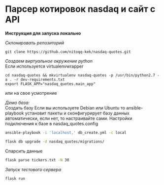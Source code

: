 # Парсер котировок nasdaq и сайт с API

**Инструкция для запуска локально**


*Склонировать репозиторий* 
```
git clone https://github.com/nitoqq-kek/nasdaq-quotes.git
```

*Создаем виртуальное окружение python*  
Если используется virtualenvwrapper
```
cd nasdaq-quotes && mkvirtualenv nasdaq-quotes -p /usr/bin/python2.7 -a . -r dev-requirements.txt
export FLASK_APP="nasdaq_quotes.main_app"
```
или на свое усмотрение

*Демо база:*  
Создать базу
Если вы используете Debian или Ubuntu то ansible-playbook установит пакеты и сконфигурирует базу данных автоматически, 
если нет, то настраивайте сами. Настройки подключения к базе в nasdaq_quotes.config
```bash
ansible-playbook -i 'localhost,' db_create.yml -c local

flask db upgrade -d nasdaq_quotes/migrations/

```
Спарсить данные
```bash
flask parse tickers.txt -N 30
```
*Запуск тестового сервера* 
```
flask run
```
